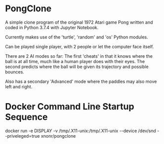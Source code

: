 # PongClone

A simple clone program of the original 1972 Atari game Pong written and coded in Python 3.7.4 with Jupyter Notebook.

Currently makes use of the 'turtle', 'random' and 'os' Python modules.

Can be played single player, with 2 people or let the computer face itself.

There are 2 AI modes so far:
  The first 'cheats' in that it knows where the ball is at all time, much like a human player does with their eyes.
  The second predicts where the ball will be given its trajectory and possible bounces.


Also has a secondary 'Advanced' mode where the paddles may also move left and right.

# Docker Command Line Startup Sequence

docker run -e DISPLAY -v /tmp/.X11-unix:/tmp/.X11-unix --device /dev/snd --priveleged=true xnonr/pongclone
